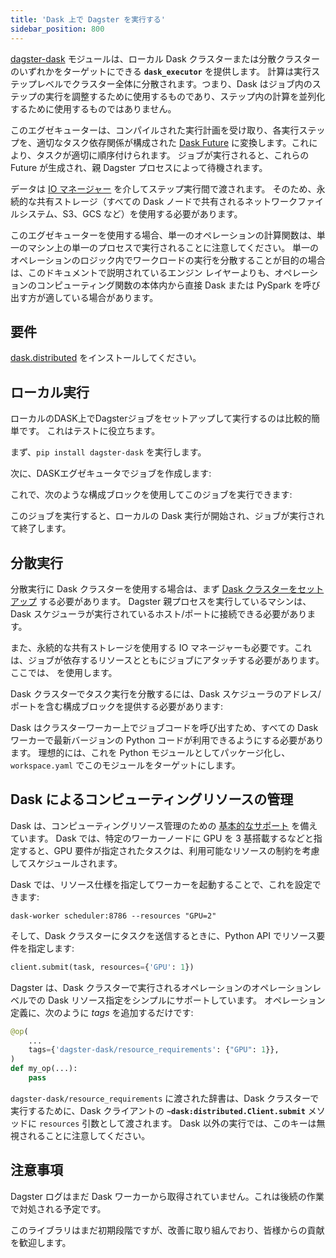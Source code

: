 ```yaml
---
title: 'Dask 上で Dagster を実行する'
sidebar_position: 800
---
```


[dagster-dask](https://github.com/dagster-io/dagster/tree/master/python_modules/libraries/dagster-dask) モジュールは、ローカル Dask クラスターまたは分散クラスターのいずれかをターゲットにできる **`dask_executor`** を提供します。
計算は実行ステップレベルでクラスター全体に分散されます。つまり、Dask はジョブ内のステップの実行を調整するために使用するものであり、ステップ内の計算を並列化するために使用するものではありません。

このエグゼキューターは、コンパイルされた実行計画を受け取り、各実行ステップを、適切なタスク依存関係が構成された [Dask Future](https://docs.dask.org/en/latest/futures.html) に変換します。これにより、タスクが適切に順序付けられます。
ジョブが実行されると、これらの Future が生成され、親 Dagster プロセスによって待機されます。

データは [IO マネージャー](/guides/build/io-managers/) を介してステップ実行間で渡されます。
そのため、永続的な共有ストレージ（すべての Dask ノードで共有されるネットワークファイルシステム、S3、GCS など）を使用する必要があります。

このエグゼキューターを使用する場合、単一のオペレーションの計算関数は、単一のマシン上の単一のプロセスで実行されることに注意してください。
単一のオペレーションのロジック内でワークロードの実行を分散することが目的の場合は、このドキュメントで説明されているエンジン レイヤーよりも、オペレーションのコンピューティング関数の本体内から直接 Dask または PySpark を呼び出す方が適している場合があります。

## 要件

[dask.distributed](https://distributed.readthedocs.io/en/latest/install.html) をインストールしてください。

## ローカル実行

ローカルのDASK上でDagsterジョブをセットアップして実行するのは比較的簡単です。
これはテストに役立ちます。

まず、`pip install dagster-dask` を実行します。

次に、DASKエグゼキュータでジョブを作成します:

<CodeExample
  path="docs_snippets/docs_snippets/deploying/dask_hello_world.py"
  startAfter="start_local_job_marker"
  endBefore="end_local_job_marker"
/>

これで、次のような構成ブロックを使用してこのジョブを実行できます:

<CodeExample path="docs_snippets/docs_snippets/deploying/dask_hello_world.yaml" />

このジョブを実行すると、ローカルの Dask 実行が開始され、ジョブが実行されて終了します。

## 分散実行

分散実行に Dask クラスターを使用する場合は、まず [Dask クラスターをセットアップ](https://distributed.readthedocs.io/en/latest/quickstart.html#setup-dask-distributed-the-hard-way) する必要があります。
Dagster 親プロセスを実行しているマシンは、Dask スケジューラが実行されているホスト/ポートに接続できる必要があります。

また、永続的な共有ストレージを使用する IO マネージャーも必要です。これは、ジョブが依存するリソースとともにジョブにアタッチする必要があります。
ここでは、<PyObject section="libraries" module="dagster_aws" object="s3.s3_pickle_io_manager"/> を使用します。

<CodeExample
  path="docs_snippets/docs_snippets/deploying/dask_hello_world_distributed.py"
  startAfter="start_distributed_job_marker"
  endBefore="end_distributed_job_marker"
/>

Dask クラスターでタスク実行を分散するには、Dask スケジューラのアドレス/ポートを含む構成ブロックを提供する必要があります:

<CodeExample path="docs_snippets/docs_snippets/deploying/dask_remote.yaml" />

Dask はクラスターワーカー上でジョブコードを呼び出すため、すべての Dask ワーカーで最新バージョンの Python コードが利用できるようにする必要があります。
理想的には、これを Python モジュールとしてパッケージ化し、`workspace.yaml` でこのモジュールをターゲットにします。

## Dask によるコンピューティングリソースの管理

Dask は、コンピューティングリソース管理のための [基本的なサポート](https://distributed.dask.org/en/latest/resources.html) を備えています。
Dask では、特定のワーカーノードに GPU を 3 基搭載するなどと指定すると、GPU 要件が指定されたタスクは、利用可能なリソースの制約を考慮してスケジュールされます。

Dask では、リソース仕様を指定してワーカーを起動することで、これを設定できます:

```shell
dask-worker scheduler:8786 --resources "GPU=2"
```

そして、Dask クラスターにタスクを送信するときに、Python API でリソース要件を指定します:

```python
client.submit(task, resources={'GPU': 1})
```

Dagster は、Dask クラスターで実行されるオペレーションのオペレーションレベルでの Dask リソース指定をシンプルにサポートしています。
オペレーション定義に、次のように _tags_ を追加するだけです:

```python
@op(
    ...
    tags={'dagster-dask/resource_requirements': {"GPU": 1}},
)
def my_op(...):
    pass
```

`dagster-dask/resource_requirements` に渡された辞書は、Dask クラスターで実行するために、Dask クライアントの **`~dask:distributed.Client.submit`** メソッドに `resources` 引数として渡されます。
Dask 以外の実行では、このキーは無視されることに注意してください。

## 注意事項

Dagster ログはまだ Dask ワーカーから取得されていません。これは後続の作業で対処される予定です。

このライブラリはまだ初期段階ですが、改善に取り組んでおり、皆様からの貢献を歓迎します。

